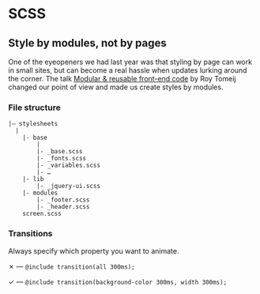 # SCSS

## Style by modules, not by pages

One of the eyeopeners we had last year was that styling by page can work in small sites, but can become a real hassle when updates lurking around the corner. The talk [Modular & reusable front-end code](http://youtu.be/T6-75HdADc8) by Roy Tomeij changed our point of view and made us create styles by modules.

### File structure

```
|– stylesheets
  |
	|- base
		|
		|- _base.scss
		|- _fonts.scss
		|- _variables.scss
		|- …
	|- lib
		|- _jquery-ui.scss
	|- modules
		|- _footer.scss
		|- _header.scss
	screen.scss
```

### Transitions

Always specify which property you want to animate.

✗ — ``@include transition(all 300ms);``

✓ — ``@include transition(background-color 300ms, width 300ms);``

